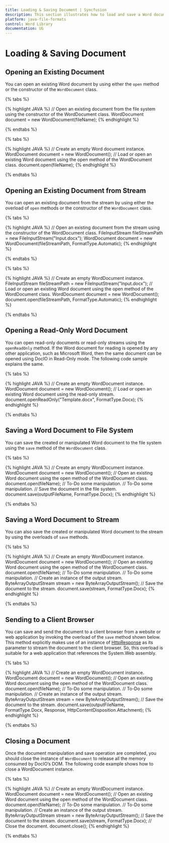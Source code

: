 ```yaml
---
title: Loading & Saving Document | Syncfusion
description: This section illustrates how to load and save a Word document using the Syncfusion Word library (Essential DocIO).
platform: java-file-formats
control: Word Library
documentation: UG
---
```

# Loading & Saving Document

## Opening an Existing Document

You can open an existing Word document by using either the `open` method or the constructor of the `WordDocument` class.

{% tabs %}

{% highlight JAVA %}
// Open an existing document from the file system using the constructor of the WordDocument class.
WordDocument document = new WordDocument(fileName);
{% endhighlight %}

{% endtabs %}

{% tabs %}

{% highlight JAVA %}
// Create an empty Word document instance.
WordDocument document = new WordDocument();
// Load or open an existing Word document using the open method of the WordDocument class.
document.open(fileName);
{% endhighlight %}

{% endtabs %}

## Opening an Existing Document from Stream

You can open an existing document from the stream by using either the overload of `open` methods or the constructor of the `WordDocument` class.

{% tabs %}

{% highlight JAVA %}
// Open an existing document from the stream using the constructor of the WordDocument class.
FileInputStream fileStreamPath = new FileInputStream("Input.docx");
WordDocument document = new WordDocument(fileStreamPath, FormatType.Automatic);
{% endhighlight %}

{% endtabs %}

{% tabs %}

{% highlight JAVA %}
// Create an empty WordDocument instance.
FileInputStream fileStreamPath = new FileInputStream("Input.docx");
// Load or open an existing Word document using the open method of the WordDocument class.
WordDocument document = new WordDocument();
document.open(fileStreamPath, FormatType.Automatic);
{% endhighlight %}

{% endtabs %}

## Opening a Read-Only Word Document

You can open read-only documents or read-only streams using the `openReadOnly` method. If the Word document for reading is opened by any other application, such as Microsoft Word, then the same document can be opened using DocIO in Read-Only mode. The following code sample explains the same.

{% tabs %}

{% highlight JAVA %}
// Create an empty WordDocument instance.
WordDocument document = new WordDocument();
// Load or open an existing Word document using the read-only stream.
document.openReadOnly("Template.docx", FormatType.Docx);
{% endhighlight %}

{% endtabs %}

## Saving a Word Document to File System

You can save the created or manipulated Word document to the file system using the `save` method of the `WordDocument` class.

{% tabs %}

{% highlight JAVA %}
// Create an empty WordDocument instance.
WordDocument document = new WordDocument();
// Open an existing Word document using the open method of the WordDocument class.
document.open(fileName);
// To-Do some manipulation.
// To-Do some manipulation.
// Save the document in the file system.
document.save(outputFileName, FormatType.Docx);
{% endhighlight %}

{% endtabs %}

## Saving a Word Document to Stream

You can also save the created or manipulated Word document to the stream by using the overloads of `save` methods.

{% tabs %}

{% highlight JAVA %}
// Create an empty WordDocument instance.
WordDocument document = new WordDocument();
// Open an existing Word document using the open method of the WordDocument class.
document.open(fileName);
// To-Do some manipulation.
// To-Do some manipulation.
// Create an instance of the output stream.
ByteArrayOutputStream stream = new ByteArrayOutputStream();
// Save the document to the stream.
document.save(stream, FormatType.Docx);
{% endhighlight %}

{% endtabs %}

## Sending to a Client Browser

You can save and send the document to a client browser from a website or web application by invoking the overload of the `save` method shown below. This method explicitly makes use of an instance of [HttpResponse](https://msdn.microsoft.com/en-us/library/system.web.httpresponse(v=vs.110).aspx#) as its parameter to stream the document to the client browser. So, this overload is suitable for a web application that references the System.Web assembly.

{% tabs %}

{% highlight JAVA %}
// Create an empty WordDocument instance.
WordDocument document = new WordDocument();
// Open an existing Word document using the open method of the WordDocument class.
document.open(fileName);
// To-Do some manipulation.
// To-Do some manipulation.
// Create an instance of the output stream.
ByteArrayOutputStream stream = new ByteArrayOutputStream();
// Save the document to the stream.
document.save(outputFileName, FormatType.Docx, Response, HttpContentDisposition.Attachment);
{% endhighlight %}

{% endtabs %}

## Closing a Document

Once the document manipulation and save operation are completed, you should close the instance of `WordDocument` to release all the memory consumed by DocIO’s DOM. The following code example shows how to close a WordDocument instance.

{% tabs %}

{% highlight JAVA %}
// Create an empty WordDocument instance.
WordDocument document = new WordDocument();
// Open an existing Word document using the open method of the WordDocument class.
document.open(fileName);
// To-Do some manipulation.
// To-Do some manipulation.
// Create an instance of the output stream.
ByteArrayOutputStream stream = new ByteArrayOutputStream();
// Save the document to the stream.
document.save(stream, FormatType.Docx);
// Close the document.
document.close();
{% endhighlight %}

{% endtabs %}